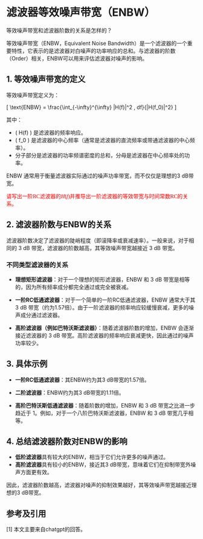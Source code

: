 # 滤波器等效噪声带宽（ENBW）

等效噪声带宽和滤波器阶数的关系是怎样的？

等效噪声带宽（ENBW，Equivalent Noise Bandwidth）是一个滤波器的一个重要特性，它表示的是滤波器对白噪声的功率响应的总和。与滤波器的阶数（Order）相关，ENBW可以用来评估滤波器对噪声的影响。

## 1. 等效噪声带宽的定义

等效噪声带宽定义为：

\[
\text{ENBW} = \frac{\int_{-\infty}^{\infty} |H(f)|^2 \, df}{|H(f_0)|^2}
\]

其中：

- \( H(f) \) 是滤波器的频率响应。
- \( f_0 \) 是滤波器的中心频率（通常是滤波器的直流频率或带通滤波器的中心频率）。
- 分子部分是滤波器的功率频谱密度的总和，分母是滤波器在中心频率处的功率。

ENBW 通常用于衡量滤波器实际通过的噪声功率带宽，而不仅仅是理想的3 dB带宽。

<font face="黑体" color=red>请写出一阶RC滤波器的$H(f)$并推导出一阶滤波器的等效带宽与时间常数RC的关系。</font>

## 2. 滤波器阶数与ENBW的关系

滤波器阶数决定了滤波器的陡峭程度（即滚降率或衰减速率）。一般来说，对于相同的 3 dB 带宽，滤波器的阶数越高，其等效噪声带宽越接近 3 dB 带宽。

### 不同类型滤波器的关系

- **理想矩形滤波器**：对于一个理想的矩形滤波器，ENBW 和 3 dB 带宽是相等的，因为所有频率成分都完全通过或完全被衰减。
  
- **一阶RC低通滤波器**：对于一个简单的一阶RC低通滤波器，ENBW 通常大于其 3 dB 带宽（约为1.57倍）。由于一阶滤波器的频率响应较缓慢衰减，更多的噪声成分通过滤波器。

- **高阶滤波器（例如巴特沃斯滤波器）**：随着滤波器阶数的增加，ENBW 会逐渐接近滤波器的 3 dB 带宽。高阶滤波器的频率响应衰减更快，因此通过的噪声功率较少。

## 3. 具体示例

- **一阶RC低通滤波器**：其ENBW约为其3 dB带宽的1.57倍。
  
- **二阶滤波器**：ENBW约为其3 dB带宽的1.11倍。

- **高阶巴特沃斯低通滤波器**：随着阶数的增加，ENBW 和 3 dB 带宽之比进一步趋近于 1。例如，对于一个八阶巴特沃斯滤波器，ENBW 和 3 dB 带宽几乎相等。

## 4. 总结滤波器阶数对ENBW的影响

- **低阶滤波器**具有较大的ENBW，相当于它们允许更多的噪声通过。
- **高阶滤波器**具有较小的ENBW，接近其3 dB带宽，意味着它们在抑制带宽外噪声方面更有效。

因此，滤波器阶数越高，滤波器对噪声的抑制效果越好，其等效噪声带宽越接近理想的3 dB带宽。

## 参考及引用

[1] 本文主要来自chatgpt的回答。
